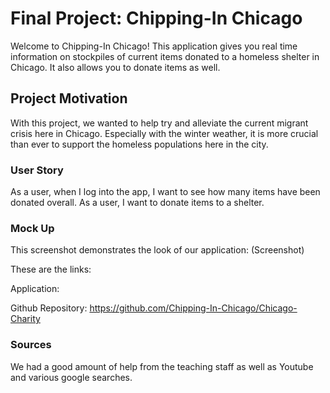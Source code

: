 # Final Project: Chipping-In Chicago

Welcome to Chipping-In Chicago! This application gives you real time information on stockpiles of current items donated to a homeless shelter in Chicago. It also allows you to donate items as well.

## Project Motivation

With this project, we wanted to help try and alleviate the current migrant crisis here in Chicago. Especially with the winter weather, it is more crucial than ever to support the homeless populations here in the city.

### User Story

As a user, when I log into the app, I want to see how many items have been donated overall.
As a user, I want to donate items to a shelter.

### Mock Up

This screenshot demonstrates the look of our application:
(Screenshot)

These are the links:

Application:

Github Repository: https://github.com/Chipping-In-Chicago/Chicago-Charity


### Sources

We had a good amount of help from the teaching staff as well as Youtube and various google searches. 


